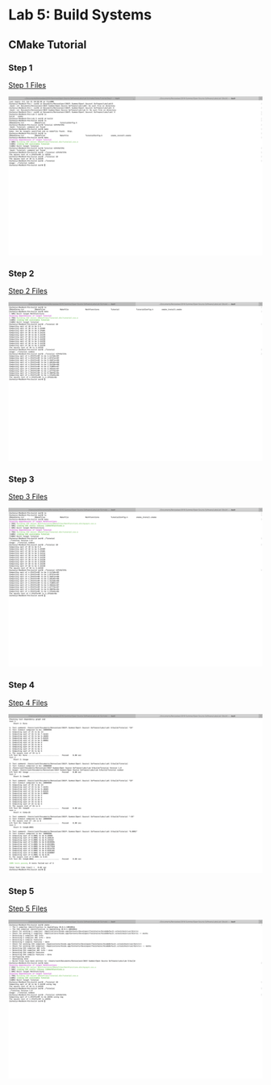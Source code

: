 # Lab 5: Build Systems

## CMake Tutorial

### Step 1
[Step 1 Files](lab-05-files/Step%201)

![Step 1 Tutorial Output](lab-05-images/Step-1-Terminal.png)

### Step 2

[Step 2 Files]()

![Step 2 Tutorial Output](lab-05-images/Step-2-Terminal.png)

### Step 3

[Step 3 Files]()

![Step 3 Tutorial Output](lab-05-images/Step-3-Terminal.png)

### Step 4

[Step 4 Files]()

![ctest -VV Output](lab-05-images/Step-4-CTEST-VV.png)

### Step 5

[Step 5 Files]()

![Step 5 Tutorial Output](lab-05-images/Step-5-Terminal.png)

